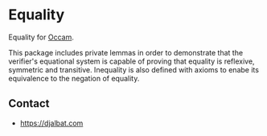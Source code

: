# Equality

Equality for [Occam](https://occam.science).

This package includes private lemmas in order to demonstrate that the verifier's equational system is capable of proving that equality is reflexive, symmetric and transitive.
Inequality is also defined with axioms to enabe its equivalence to the negation of equality.

## Contact

* https://djalbat.com

